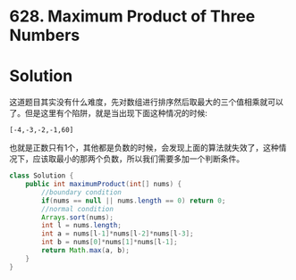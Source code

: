 # 628. Maximum Product of Three Numbers

# Solution

这道题目其实没有什么难度，先对数组进行排序然后取最大的三个值相乘就可以了。但是这里有个陷阱，就是当出现下面这种情况的时候:

`[-4,-3,-2,-1,60]`

也就是正数只有1个，其他都是负数的时候，会发现上面的算法就失效了，这种情况下，应该取最小的那两个负数，所以我们需要多加一个判断条件。

```java
class Solution {
    public int maximumProduct(int[] nums) {
        //boundary condition
        if(nums == null || nums.length == 0) return 0;
        //normal condition
        Arrays.sort(nums);
        int l = nums.length;
        int a = nums[l-1]*nums[l-2]*nums[l-3];
        int b = nums[0]*nums[1]*nums[l-1];
        return Math.max(a, b);
    }
}
```

